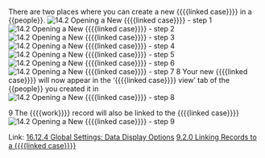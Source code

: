 There are two places where you can create a new {{{{linked case}}}} in a {{people}}.
![14.2 Opening a New {{{{linked case}}}} - step 1](14.2_Opening_a_New_Case_im_1.png)
![14.2 Opening a New {{{{linked case}}}} - step 2](14.2_Opening_a_New_Case_im_2.png)
![14.2 Opening a New {{{{linked case}}}} - step 3](14.2_Opening_a_New_Case_im_3.png)
![14.2 Opening a New {{{{linked case}}}} - step 4](14.2_Opening_a_New_Case_im_4.png)
![14.2 Opening a New {{{{linked case}}}} - step 5](14.2_Opening_a_New_Case_im_5.png)
![14.2 Opening a New {{{{linked case}}}} - step 6](14.2_Opening_a_New_Case_im_6.png)
![14.2 Opening a New {{{{linked case}}}} - step 7](14.2_Opening_a_New_Case_im_7.png)
8 Your new {{{{linked case}}}} will now appear in the ‘{{{{linked case}}}} view’ tab of the {{people}} you created it in
![14.2 Opening a New {{{{linked case}}}} - step 8](14.2_Opening_a_New_Case_im_8.png)

9  The {{{{work}}}} record will also be linked to the {{{{linked case}}}}
![14.2 Opening a New {{{{linked case}}}} - step 9](14.2_Opening_a_New_Case_im_9.png)

Link:
[16.12.4 Global Settings: Data Display Options](https://lamplight.online/en/help/index/p/16.12.4)
[9.2.0 Linking Records to a {{{{linked case}}}}](https://lamplight.online/en/help/index/p/9.2.0)